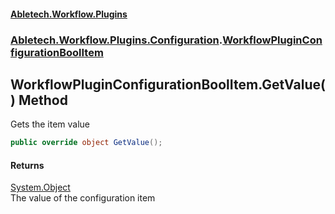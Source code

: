 #### [Abletech.Workflow.Plugins](index.md 'index')
### [Abletech.Workflow.Plugins.Configuration](Abletech_Workflow_Plugins_Configuration.md 'Abletech.Workflow.Plugins.Configuration').[WorkflowPluginConfigurationBoolItem](WorkflowPluginConfigurationBoolItem.md 'Abletech.Workflow.Plugins.Configuration.WorkflowPluginConfigurationBoolItem')
## WorkflowPluginConfigurationBoolItem.GetValue() Method
Gets the item value  
```csharp
public override object GetValue();
```
#### Returns
[System.Object](https://docs.microsoft.com/en-us/dotnet/api/System.Object 'System.Object')  
The value of the configuration item
